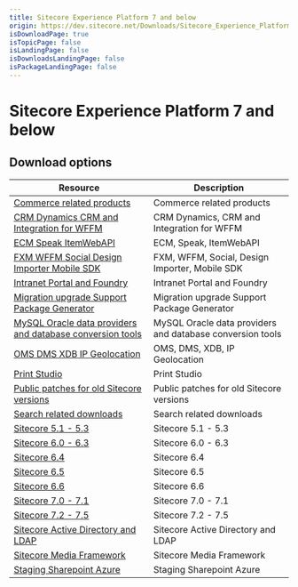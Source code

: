 ```yaml
---
title: Sitecore Experience Platform 7 and below
origin: https://dev.sitecore.net/Downloads/Sitecore_Experience_Platform/7_0/Sitecore_Experience_Platform_7_and_below.aspx
isDownloadPage: true
isTopicPage: false
isLandingPage: false
isDownloadsLandingPage: false
isPackageLandingPage: false
---
```


# Sitecore Experience Platform 7 and below

## Download options

 | Resource | Description |
 | --- | --- |
 | [Commerce related products](https://sitecoresdn.blob.core.windows.net/downloads/Commerce%20related%20products.zip) | Commerce related products |
 | [CRM Dynamics CRM and Integration for WFFM](https://sitecoresdn.blob.core.windows.net/downloads/CRM%2C%20Dynamics%20CRM%20and%20Integration%20for%20WFFM.zip) | CRM Dynamics, CRM and Integration for WFFM |
 | [ECM Speak ItemWebAPI](https://sitecoresdn.blob.core.windows.net/downloads/ECM%2C%20Speak%2C%20ItemWebAPI.zip) | ECM, Speak, ItemWebAPI |
 | [FXM WFFM Social Design Importer Mobile SDK](https://sitecoresdn.blob.core.windows.net/downloads/FXM%2C%20WFFM%2C%20Social%2C%20Design%20Importer%2C%20Mobile%20SDK.zip) | FXM, WFFM, Social, Design Importer, Mobile SDK |
 | [Intranet Portal and Foundry](https://sitecoresdn.blob.core.windows.net/downloads/Intranet%20Portal%20and%20Foundry.zip) | Intranet Portal and Foundry |
 | [Migration upgrade Support Package Generator](https://sitecoresdn.blob.core.windows.net/downloads/Migration%2C%20upgrade%2C%20Support%20Package%20Generator.zip) | Migration upgrade Support Package Generator |
 | [MySQL Oracle data providers and database conversion tools](https://sitecoresdn.blob.core.windows.net/downloads/MySQL%2C%20Oracle%20data%20providers%20and%20database%20conversion%20tools.zip) | MySQL Oracle data providers and database conversion tools |
 | [OMS DMS XDB IP Geolocation](https://sitecoresdn.blob.core.windows.net/downloads/OMS%2C%20%20DMS%2C%20%20XDB%2C%20%20IP%20Geolocation.zip) | OMS, DMS, XDB, IP Geolocation |
 | [Print Studio](https://sitecoresdn.blob.core.windows.net/downloads/Print%20Studio.zip) | Print Studio |
 | [Public patches for old Sitecore versions](https://sitecoresdn.blob.core.windows.net/downloads/Public%20patches%20for%20old%20Sitecore%20versions.zip) | Public patches for old Sitecore versions |
 | [Search related downloads](https://sitecoresdn.blob.core.windows.net/downloads/Search%20-%20related%20downloads.zip) | Search related downloads |
 | [Sitecore 5.1 - 5.3](https://sitecoresdn.blob.core.windows.net/downloads/Sitecore%205.1_5.3.zip) | Sitecore 5.1 - 5.3 |
 | [Sitecore 6.0 - 6.3](https://sitecoresdn.blob.core.windows.net/downloads/Sitecore%206.0_6.3.zip) | Sitecore 6.0 - 6.3 |
 | [Sitecore 6.4](https://sitecoresdn.blob.core.windows.net/downloads/Sitecore%206.4.zip) | Sitecore 6.4 |
 | [Sitecore 6.5](https://sitecoresdn.blob.core.windows.net/downloads/Sitecore%206.5.zip) | Sitecore 6.5 |
 | [Sitecore 6.6](https://sitecoresdn.blob.core.windows.net/downloads/Sitecore%206.6.zip) | Sitecore 6.6 |
 | [Sitecore 7.0 - 7.1](https://sitecoresdn.blob.core.windows.net/downloads/Sitecore%207.0_7.1.zip) | Sitecore 7.0 - 7.1 |
 | [Sitecore 7.2 - 7.5](https://sitecoresdn.blob.core.windows.net/downloads/Sitecore%207.2_7.5.zip) | Sitecore 7.2 - 7.5 |
 | [Sitecore Active Directory and LDAP](https://sitecoresdn.blob.core.windows.net/downloads/Sitecore%20Active%20Directory%20and%20LDAP.zip) | Sitecore Active Directory and LDAP |
 | [Sitecore Media Framework](https://sitecoresdn.blob.core.windows.net/downloads/Sitecore%20Media%20Framework.zip) | Sitecore Media Framework |
 | [Staging Sharepoint Azure](https://sitecoresdn.blob.core.windows.net/downloads/Staging%2C%20Sharepoint%2C%20Azure.zip) | Staging Sharepoint Azure |